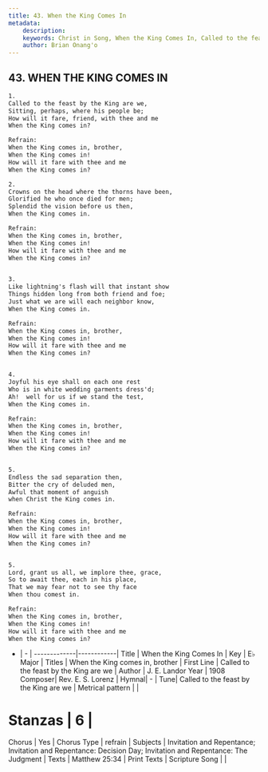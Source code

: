 ```yaml
---
title: 43. When the King Comes In
metadata:
    description: 
    keywords: Christ in Song, When the King Comes In, Called to the feast by the King are we, When the King comes in, brother
    author: Brian Onang'o
---
```



## 43. WHEN THE KING COMES IN

```txt
1.
Called to the feast by the King are we,
Sitting, perhaps, where his people be;
How will it fare, friend, with thee and me
When the King comes in?

Refrain:
When the King comes in, brother,
When the King comes in!
How will it fare with thee and me
When the King comes in?

2.
Crowns on the head where the thorns have been,
Glorified he who once died for men;
Splendid the vision before us then,
When the King comes in. 

Refrain:
When the King comes in, brother,
When the King comes in!
How will it fare with thee and me
When the King comes in?


3.
Like lightning's flash will that instant show
Things hidden long from both friend and foe;
Just what we are will each neighbor know,
When the King comes in. 

Refrain:
When the King comes in, brother,
When the King comes in!
How will it fare with thee and me
When the King comes in?


4.
Joyful his eye shall on each one rest
Who is in white wedding garments dress'd;
Ah!  well for us if we stand the test,
When the King comes in. 

Refrain:
When the King comes in, brother,
When the King comes in!
How will it fare with thee and me
When the King comes in?


5.
Endless the sad separation then,
Bitter the cry of deluded men,
Awful that moment of anguish 
when Christ the King comes in. 

Refrain:
When the King comes in, brother,
When the King comes in!
How will it fare with thee and me
When the King comes in?


5.
Lord, grant us all, we implore thee, grace,
So to await thee, each in his place,
That we may fear not to see thy face
When thou comest in. 

Refrain:
When the King comes in, brother,
When the King comes in!
How will it fare with thee and me
When the King comes in?

```

- |   -  |
-------------|------------|
Title | When the King Comes In |
Key | E♭ Major |
Titles | When the King comes in, brother |
First Line | Called to the feast by the King are we |
Author | J. E. Landor
Year | 1908
Composer| Rev. E. S. Lorenz |
Hymnal|  - |
Tune| Called to the feast by the King are we |
Metrical pattern | |
# Stanzas | 6 |
Chorus | Yes |
Chorus Type | refrain |
Subjects | Invitation and Repentance; Invitation and Repentance: Decision Day; Invitation and Repentance: The Judgment |
Texts | Matthew 25:34 |
Print Texts | 
Scripture Song |  |
  
